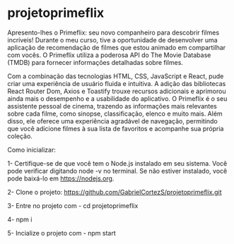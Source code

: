 # projetoprimeflix
Apresento-lhes o Primeflix: seu novo companheiro para descobrir filmes incríveis! 
Durante o meu curso, tive a oportunidade de desenvolver uma aplicação de recomendação de filmes que estou animado em compartilhar com vocês. O Primeflix utiliza a poderosa API do The Movie Database (TMDB) para fornecer informações detalhadas sobre filmes.

Com a combinação das tecnologias HTML, CSS, JavaScript e React, pude criar uma experiência de usuário fluida e intuitiva. A adição das bibliotecas React Router Dom, Axios e Toastify trouxe recursos adicionais e aprimorou ainda mais o desempenho e a usabilidade do aplicativo.
O Primeflix é o seu assistente pessoal de cinema, trazendo as informações mais relevantes sobre cada filme, como sinopse, classificação, elenco e muito mais. Além disso, ele oferece uma experiência agradável de navegação, permitindo que você adicione filmes à sua lista de favoritos e acompanhe sua própria coleção.

Como inicializar:

1- Certifique-se de que você tem o Node.js instalado em seu sistema. Você pode verificar digitando node -v no terminal. Se não estiver instalado, você pode baixá-lo em https://nodejs.org.

2- Clone o projeto: https://github.com/GabrielCortezS/projetoprimeflix.git

3- Entre no projeto com - cd projetoprimeflix

4- npm i

5- Incialize o projeto com - npm start


